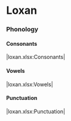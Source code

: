 # Loxan

### Phonology

#### Consonants

|loxan.xlsx:Consonants|

#### Vowels

|loxan.xlsx:Vowels|

#### Punctuation

|loxan.xlsx:Punctuation|
